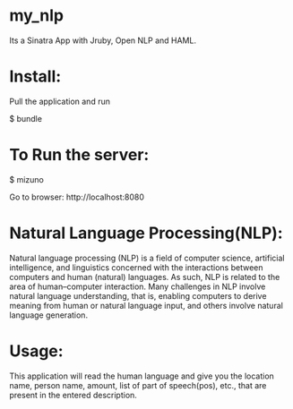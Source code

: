 my_nlp
======
Its a Sinatra App with Jruby, Open NLP and HAML.

Install:
========
Pull the application and run 

$ bundle

To Run the server:
==================

$ mizuno

Go to browser: http://localhost:8080

Natural Language Processing(NLP):
================================

Natural language processing (NLP) is a field of computer science, artificial intelligence, and linguistics concerned with the interactions between computers and human (natural) languages. As such, NLP is related to the area of human–computer interaction. Many challenges in NLP involve natural language understanding, that is, enabling computers to derive meaning from human or natural language input, and others involve natural language generation.

Usage:
======

This application will read the human language and give you the location name, person name, amount, list of part of speech(pos), etc., that are present in the entered description.
